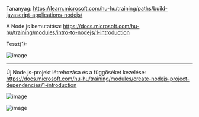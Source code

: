 Tananyag: https://learn.microsoft.com/hu-hu/training/paths/build-javascript-applications-nodejs/

A Node.js bemutatása: https://docs.microsoft.com/hu-hu/training/modules/intro-to-nodejs/1-introduction

Teszt(1): 

![image](https://user-images.githubusercontent.com/79217871/190642873-8813de73-94dd-4b13-adda-2d3f884101cc.png)
__________________________________________________________________________________________________________________

Új Node.js-projekt létrehozása és a függőséket kezelése: https://docs.microsoft.com/hu-hu/training/modules/create-nodejs-project-dependencies/1-introduction

![image](https://user-images.githubusercontent.com/79217871/190847947-2f9de0dd-b4d9-4857-b9e3-9b94f6bd35aa.png)

![image](https://user-images.githubusercontent.com/79217871/190848046-6fc58670-7773-4172-a371-2f31c4833b3b.png)
